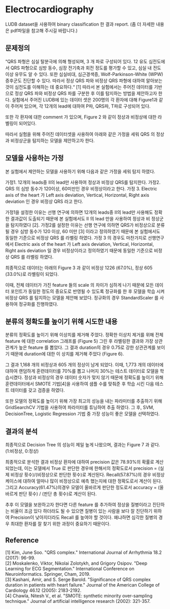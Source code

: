 # Electrocardiography
LUDB dataset을 사용하여 binary classification 한 결과 report. (좀 더 자세한 내용은 pdf파일을 참고해 주시길 바랍니다.)

## 문제정의
“QRS 파형은 심실 탈분극에 의해 형성되며, 3 개 파로 구성되어 있다. 12 유도 심전도에서
QRS 파형으로 심방 동수, 심장 전기축과 회전 정도를 평가할 수 있고, 심실 내 전도 이상 유무도 알 수 있다. 또한 심실비대, 심근경색증, Wolf-Parkinson-White (WPW)증후군도 진단할 수 있다. 따라서 정상 QRS 파와 비정상 QRS 파형에 대하여 알아보는 것이 심전도를 이해하는 데 중요하다.“ [1] 따라서 본 실험에서는 주어진 데이터를 기반으로 정상 QRS 파와 비정상 QRS 파를 구분한 후 이를 탐지하는 방법을 제안하고자 한다.
실험에서 주어진 LUDB에 있는 데이터 셋은 200명의 각 환자에 대해 Figure1과 같이 주어져 있으며, 각 12개의 lead에 대하여 P파, QRS파, T파로 구성되어 있다.

또한 각 환자에 대한 comment 가 있으며, Figure 2 와 같이 정상과 비정상에 대한 라벨링이 되어있다.

따라서 실험을 위해 주어진 데이터셋을 사용하여 아래와 같은 가정을 세워 QRS 의 정상과 비정상군을 탐지하는 모델을 제안하고자 한다.

## 모델을 사용하는 가정
본 실험에서 제안하는 모델을 사용하기 위해 다음과 같은 가정을 세워 탐지 하였다.

가정1. 12개의 leads중 II의 lead만 사용하여 정상과 비정상 QRS를 탐지한다.
가정2. QRS 의 심방 동수가 120이상, 60미만인 경우 비정상이라고 한다.
가정 3. Electric axis of the heart 가 Left axis deviation, Vertical, Horizontal, Right axis deviation 인 경우 비정상 QRS 라고 한다.

가정1을 설정한 이유는 선행 연구에 의하면 12개의 leads중 II의 lead만 사용해도 정확한 결과값이 도출되기 때문에 본 실험에서도 II 의 lead 만을 사용하여 정상과 비 정상군을 탐지하였다 [2].
가정2를 설정한 이유는 선행 연구에 의하면 QRS가 비정상으로 분류될 경우 심방 동수가 120 이상, 60 미만 [3] 이라고 정의하였기 때문에 본 실험에서도 동일한 기준으로 비정상 QRS 를 라벨링 하였다.
가정 3 의 경우도 마찬가지로 선행연구에서 Electric axis of the heart 가 Left axis deviation, Vertical, Horizontal, Right axis deviation 일 경우 비정상이라고 정의하였기 때문에 동일한 기준으로 비정상 QRS 를 라벨링 하였다.

최종적으로 데이터는 아래의 Figure 3 과 같이 비정상 1226 (67.0%), 정상 605 (33.0%)로 라벨링이 되었다.

이때, 전체 데이터가 가진 feature 들의 scale 의 차이가 심하게 나기 때문에 모든 데이터 포인트가 동일한 정도의 중요도로 반영될 수 있도록 정규화를 한 후 모델을 학습 시켜 비정상 QRS 를 탐지하는 모델을 제안해 보았다. 정규화의 경우 StandardScaler 를 사용하여 정규화를 진행하였다.

## 분류의 정확도를 높이기 위해 시도한 내용
분류의 정확도를 높이기 위해 이상치를 제거해 주었다. 정확한 이상치 제거를 위해 전체 feature 에 대한 correlation 그래프를 (Figure 5) 그린 후 라벨링한 결과와 가장 상관관계가 높은 feature 를 뽑았다. 그 결과 duration의 경우 0.75로 강한 상관관계를 보이기 때문에 duration에 대한 이 상치를 제거해 주었다 (Figure 6).

그 결과 1,168 개의 비정상과 605 개의 정상이 남게 되었다.
이때, 1,773 개의 데이터에 대하여 랜덤하게 훈련데이터를 70%를 뽑고 나머지 30%는 테스트 데이터로 모델을 학습시켰다. 정상과 비정상의 경우 데이터 숫자가 맞지 않기 때문에 정확도를 높이기 위해 훈련데이터에서 SMOTE 기법[4]을 사용하여 샘플 수를 맞춰준 후 학습 시킨 다음 테스트 데이터를 갖고 검증을 하였다.

또한 모델의 정확도를 높이기 위해 가장 최고의 성능을 내는 파라미터를 추출하기 위해 GridSearchCV 기법을 사용하여 파라미터를 튜닝하여 추출 하였다. 그 후, SVM, DecisionTree, Logistic Regression 기법 중 가장 성능이 좋은 모델을 선택하였다.

## 결과의 분석
최종적으로 Decision Tree 의 성능이 제일 높게 나왔으며, 결과는 Figure 7 과 같다. (1:비정상, 0:정상)

최종적으로 분석한 결과 비정상 환자에 대하여 precision 값은 78.93%의 확률로 계산되었는데, 이는 모델에서 True 로 판단한 경우에 한해서의 정확도로서 precision = (실제 비정상 횟수)/(비정상으로 판단한 횟수)로 계산된다. Recall(57.87%)의 경우 비정상 케이스에 대하여 얼마나 많이 비정상으로 예측 했는지에 대한 정확도로서 계산이 된다. 그리고 Accuracy(61.47%)의경우 모델이 올바르게 판단한 정도로서 accuracy = (올바르게 판단 횟수) / (판단 총 횟수)로 계산이 된다.

추후 이 모델을 보완하고자 한다면 다른 feature 를 추가하여 정상을 질병이라고 진단하는 비율이 조금 있다 하더라도 될 수 있으면 질병이 있는 사람을 보다 잘 진단하기 위하여 Precision이 낮아지더라도 Recall 를 높여야 할 것이다. 왜냐하면 심각한 질병의 경우 최대한 환자를 잘 찾기 위한 과정이 중요하기 때문이다.

## Reference

[1] Kim, June Soo. "QRS complex." International Journal of Arrhythmia 18.2 (2017): 96-99.  
[2] Moskalenko, Viktor, Nikolai Zolotykh, and Grigory Osipov. "Deep Learning for ECG Segmentation." International Conference on Neuroinformatics. Springer, Cham, 2019.  
[3] Kashani, Amir, and S. Serge Barold. "Significance of QRS complex duration in patients with heart failure." Journal of the American College of Cardiology 46.12 (2005): 2183-2192.  
[4] Chawla, Nitesh V., et al. "SMOTE: synthetic minority over-sampling technique." Journal of artificial intelligence research (2002): 321-357.
